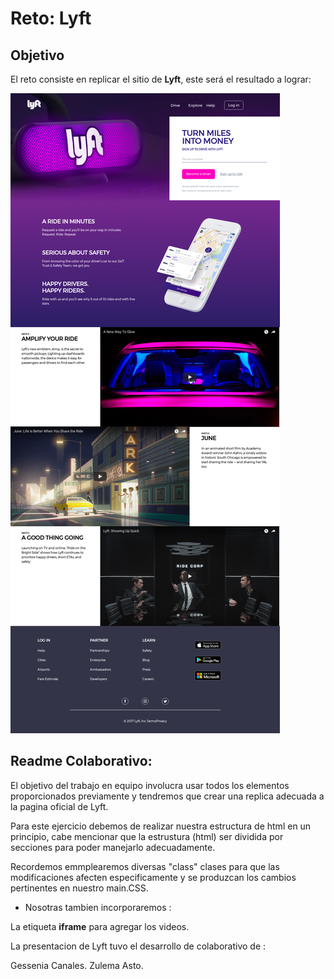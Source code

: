 # Reto: Lyft

## Objetivo

El reto consiste en replicar el sitio de **Lyft**, este será el resultado
a lograr:

![Lyft Website](assets/docs/fullpage.png)


## Readme Colaborativo:

El objetivo del trabajo en equipo involucra usar todos los elementos proporcionados previamente y tendremos que crear una replica adecuada a la pagina oficial de Lyft.


Para este ejercicio debemos de realizar nuestra estructura de html en un principio, cabe mencionar que la estrustura (html) ser dividida  por secciones para poder manejarlo adecuadamente.

Recordemos emmplearemos diversas "class" clases para que las modificaciones afecten especificamente y se produzcan los cambios pertinentes en nuestro main.CSS.

* Nosotras tambien incorporaremos :

La etiqueta **iframe** para agregar los videos.

La presentacion de Lyft tuvo el desarrollo de colaborativo de :

Gessenia Canales.
Zulema Asto.
